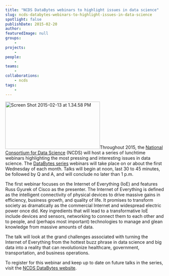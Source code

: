 ```yaml
---
title: "NCDS DataBytes webinars to highlight issues in data science"
slug: ncds-databytes-webinars-to-highlight-issues-in-data-science
spotlight: false
publishDate: 2015-02-20
author: 
featuredImage: null
groups:
    - 
projects:
    - 
people:
    - 
teams: 
    - 
collaborations:
    - ncds
tags:
    - 
---
```

<a href="http://data2discovery.org/databytes-webinars/" target="_blank"><img class="alignright wp-image-14453 size-medium" src="http://renci.org/wp-content/uploads/2015/02/Screen-Shot-2015-02-13-at-1.34.58-PM-300x150.png" alt="Screen Shot 2015-02-13 at 1.34.58 PM" width="300" height="150" /></a>Throughout 2015, the <a href="http://data2discovery.org/" target="_blank">National Consortium for Data Science</a> (NCDS) will host a series of lunchtime webinars highlighting the most pressing and interesting issues in data science. The <a href="http://data2discovery.org/databytes-webinars/" target="_blank">DataBytes series</a> webinars will take place on or about the first Wednesday of each month. Talks will begin at noon, last 30 to 45 minutes, be followed by Q and A, and will conclude no later than 1 p.m.

<!--more-->

The first webinar focuses on the Internet of Everything (IoE) and features Russ Gyurek of Cisco as the presenter. The Internet of Everything is defined as the intelligent connectivity of physical devices to drive massive gains in efficiency, business growth, and quality of life. It promises to transform society as dramatically as the commercial Internet and widespread electric power once did. Key ingredients that will lead to a transformative IoE include devices and sensors, networking to connect them to each other and to people, and (perhaps most important) technologies to manage and glean knowledge from massive amounts of data.

The talk will look at the grand challenges associated with turning the Internet of Everything from the hottest buzz phrase in data science and big data into a reality that can revolutionize healthcare, government, transportation, and business operations.

To register for this webinar and keep up to date on future talks in the series, visit the <a href="http://data2discovery.org/databytes-webinars/" target="_blank">NCDS DataBytes website</a>.
